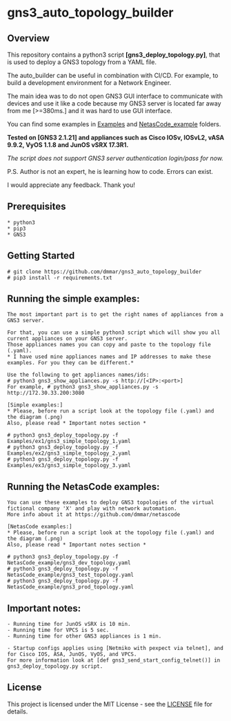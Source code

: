# gns3_auto_topology_builder

## Overview
    
   This repository contains a python3 script **[gns3_deploy_topology.py]**,
   that is used to deploy a GNS3 topology from a YAML file.
   
   The auto_builder can be useful in combination with CI/CD. For example, to build a development environment for a Network Engineer.
   
   The main idea was to do not open GNS3 GUI interface to communicate with devices and use it like a code because my GNS3 server is located far away from me [>=380ms.] and it was hard to use GUI interface.
   
   You can find some examples in [Examples](https://github.com/dmmar/gns3_auto_topology_builder/blob/master/Examples) and [NetasCode_example](https://github.com/dmmar/gns3_auto_topology_builder/blob/master/NetasCode_example) folders.
   
   **Tested on [GNS3 2.1.21] and appliances such as Cisco IOSv, IOSvL2, vASA 9.9.2, VyOS 1.1.8 and JunOS vSRX 17.3R1.**

   *The script does not support GNS3 server authentication login/pass for now.*
   
   P.S. Author is not an expert, he is learning how to code. Errors can exist. 
   
   I would appreciate any feedback. Thank you!

## Prerequisites

    * python3
    * pip3
    * GNS3
    
## Getting Started

    # git clone https://github.com/dmmar/gns3_auto_topology_builder
    # pip3 install -r requirements.txt
    
## Running the simple examples:

    The most important part is to get the right names of appliances from a GNS3 server.
  
    For that, you can use a simple python3 script which will show you all current appliances on your GNS3 server.
    Those appliances names you can copy and paste to the topology file (.yaml).
    * I have used mine appliances names and IP addresses to make these examples. For you they can be different.*
    
    Use the following to get appliances names/ids:
    # python3 gns3_show_appliances.py -s http://[<IP>:<port>]
    For example, # python3 gns3_show_appliances.py -s http://172.30.33.200:3080
    
    [Simple examples:]
    * Please, before run a script look at the topology file (.yaml) and the diagram (.png)
    Also, please read * Important notes section *
    
    # python3 gns3_deploy_topology.py -f Examples/ex1/gns3_simple_topology_1.yaml
    # python3 gns3_deploy_topology.py -f Examples/ex2/gns3_simple_topology_2.yaml
    # python3 gns3_deploy_topology.py -f Examples/ex3/gns3_simple_topology_3.yaml
    
## Running the NetasCode examples:

    You can use these examples to deploy GNS3 topologies of the virtual fictional company 'X' and play with network automation.
    More info about it at https://github.com/dmmar/netascode
    
    [NetasCode examples:]
    * Please, before run a script look at the topology file (.yaml) and the diagram (.png)
    Also, please read * Important notes section *
    
    # python3 gns3_deploy_topology.py -f NetasCode_example/gns3_dev_topology.yaml
    # python3 gns3_deploy_topology.py -f NetasCode_example/gns3_test_topology.yaml
    # python3 gns3_deploy_topology.py -f NetasCode_example/gns3_prod_topology.yaml
    
## Important notes:
    
    - Running time for JunOS vSRX is 10 min.
    - Running time for VPCS is 5 sec.
    - Running time for other GNS3 appliances is 1 min.
    
    - Startup configs applies using [Netmiko with pexpect via telnet], and for Cisco IOS, ASA, JunOS, VyOS, and VPCS.
    For more information look at [def gns3_send_start_config_telnet()] in gns3_deploy_topology.py script.
    
## License

This project is licensed under the MIT License - see the [LICENSE](https://github.com/dmmar/gns3_auto_topology_builder/blob/master/LICENSE) file for details.

